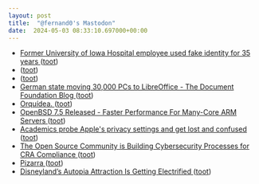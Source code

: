 ```yaml
---
layout: post
title:  "@fernand0's Mastodon"
date:  2024-05-03 08:33:10.697000+00:00
---
```

*  [Former University of Iowa Hospital employee used fake identity for 35 years ](https://www.thegazette.com/crime-courts/former-university-of-iowa-hospital-employee-used-fake-identity-for-35-years) ([toot](https://mastodon.social/@fernand0/112376230097440092))
*  [ ](https://mastodon.social/users/fernand0/statuses/112375361219679576/activity) ([toot](https://mastodon.social/users/fernand0/statuses/112375361219679576/activity))
*  [ ](https://hachyderm.io/@anax) ([toot](https://mastodon.social/@fernand0/112375361000260799))
*  [German state moving 30,000 PCs to LibreOffice - The Document Foundation Blog ](https://blog.documentfoundation.org/blog/2024/04/04/german-state-moving-30000-pcs-to-libreoffice) ([toot](https://mastodon.social/@fernand0/112374508877902483))
*  [Orquídea. ](https://avecesunafoto.wordpress.com/2024/05/02/orquidea-2) ([toot](https://mastodon.social/@fernand0/112372695388937709))
*  [OpenBSD 7.5 Released - Faster Performance For Many-Core ARM Servers ](https://www.phoronix.com/news/OpenBSD-7.5-Release) ([toot](https://mastodon.social/@fernand0/112372636008626374))
*  [Academics probe Apple's privacy settings and get lost and confused ](https://www.theregister.com/2024/04/05/apple_apps_privacy_study) ([toot](https://mastodon.social/@fernand0/112372339583230921))
*  [The Open Source Community is Building Cybersecurity Processes for CRA Compliance ](https://eclipse-foundation.blog/2024/04/02/open-source-community-cra-compliance) ([toot](https://mastodon.social/@fernand0/112372284775990080))
*  [Pizarra ](https://www.flickr.com/photos/fernand0/53684376984) ([toot](https://mastodon.social/@fernand0/112372101694262678))
*  [Disneyland’s Autopia Attraction Is Getting Electrified ](https://deadline.com/2024/04/disneyland-autopia-attraction-electric-vehicles-1235874498) ([toot](https://mastodon.social/@fernand0/112371944652252251))
